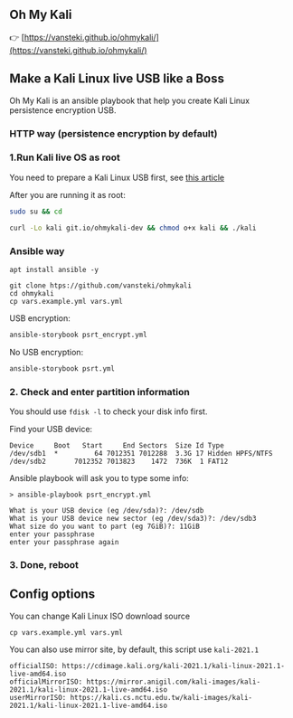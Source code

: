 Oh My Kali
---

👉 [https://vansteki.github.io/ohmykali/](https://vansteki.github.io/ohmykali/)

## Make a Kali Linux live USB like a Boss

Oh My Kali is an ansible playbook that help you create Kali Linux persistence encryption USB.

### HTTP way (persistence encryption by default)

### 1.Run Kali live OS as root 

You need to prepare a Kali Linux USB first, see [this article](https://www.kali.org/docs/usb/live-usb-install-with-windows/)

After you are running it as root:

```bash
sudo su && cd
```

```bash
curl -Lo kali git.io/ohmykali-dev && chmod o+x kali && ./kali 
```

### Ansible way

```
apt install ansible -y
```

```
git clone htps://github.com/vansteki/ohmykali
cd ohmykali
cp vars.example.yml vars.yml
```

USB encryption:
```bash
ansible-storybook psrt_encrypt.yml
```
No USB encryption:
```bash
ansible-storybook psrt.yml
```

### 2. Check and enter partition information

You should use `fdisk -l` to check your disk info first.

Find your USB device:
```
Device     Boot   Start     End Sectors  Size Id Type
/dev/sdb1  *         64 7012351 7012288  3.3G 17 Hidden HPFS/NTFS
/dev/sdb2       7012352 7013823    1472  736K  1 FAT12
```

Ansible playbook will ask you to type some info:

```
> ansible-playbook psrt_encrypt.yml

What is your USB device (eg /dev/sda)?: /dev/sdb
What is your USB device new sector (eg /dev/sda3)?: /dev/sdb3
What size do you want to part (eg 7GiB)?: 11GiB
enter your passphrase
enter your passphrase again
```

### 3. Done, reboot

## Config options

You can change Kali Linux ISO download source

```
cp vars.example.yml vars.yml
```

You can also use mirror site, by default, this script use `kali-2021.1`

```
officialISO: https://cdimage.kali.org/kali-2021.1/kali-linux-2021.1-live-amd64.iso
officialMirrorISO: https://mirror.anigil.com/kali-images/kali-2021.1/kali-linux-2021.1-live-amd64.iso
userMirrorISO: https://kali.cs.nctu.edu.tw/kali-images/kali-2021.1/kali-linux-2021.1-live-amd64.iso
```
